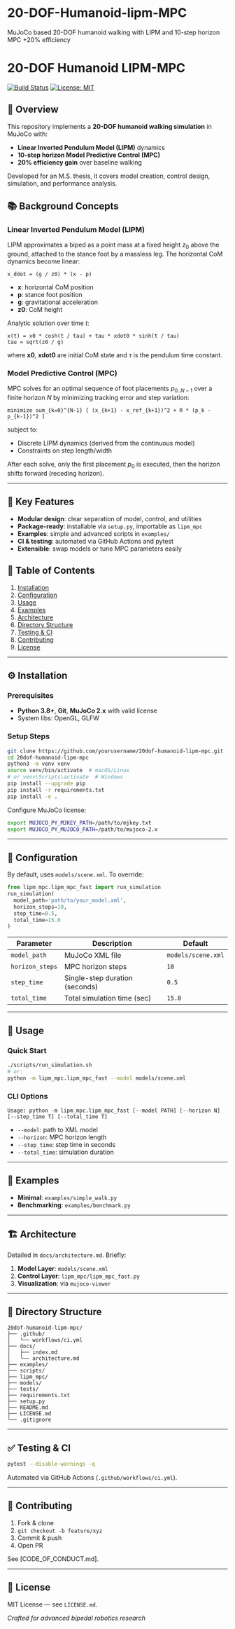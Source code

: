 # 20-DOF-Humanoid-lipm-MPC
MuJoCo based 20-DOF humanoid walking with LIPM and 10-step horizon MPC +20% efficiency
# 20-DOF Humanoid LIPM-MPC

[![Build Status](https://github.com/yourusername/20dof-humanoid-lipm-mpc/actions/workflows/ci.yml/badge.svg)](https://github.com/yourusername/20dof-humanoid-lipm-mpc/actions) [![License: MIT](https://img.shields.io/badge/License-MIT-blue.svg)](LICENSE.md)

## 📖 Overview

This repository implements a **20-DOF humanoid walking simulation** in MuJoCo with:

* **Linear Inverted Pendulum Model (LIPM)** dynamics
* **10-step horizon Model Predictive Control (MPC)**
* **20% efficiency gain** over baseline walking

Developed for an M.S. thesis, it covers model creation, control design, simulation, and performance analysis.

## 📚 Background Concepts

### Linear Inverted Pendulum Model (LIPM)

LIPM approximates a biped as a point mass at a fixed height $z_0$ above the ground, attached to the stance foot by a massless leg. The horizontal CoM dynamics become linear:

```text
x_ddot = (g / z0) * (x - p)
```

* **x**: horizontal CoM position
* **p**: stance foot position
* **g**: gravitational acceleration
* **z0**: CoM height

Analytic solution over time $t$:

```text
x(t) = x0 * cosh(t / tau) + tau * xdot0 * sinh(t / tau)
tau = sqrt(z0 / g)
```

where **x0**, **xdot0** are initial CoM state and $\tau$ is the pendulum time constant.

### Model Predictive Control (MPC)

MPC solves for an optimal sequence of foot placements $p_{0..N-1}$ over a finite horizon $N$ by minimizing tracking error and step variation:

```text
minimize sum_{k=0}^{N-1} [ (x_{k+1} - x_ref_{k+1})^2 + R * (p_k - p_{k-1})^2 ]
```

subject to:

* Discrete LIPM dynamics (derived from the continuous model)
* Constraints on step length/width

After each solve, only the first placement $p_0$ is executed, then the horizon shifts forward (receding horizon).

---

## 🎯 Key Features

* **Modular design**: clear separation of model, control, and utilities
* **Package-ready**: installable via `setup.py`, importable as `lipm_mpc`
* **Examples**: simple and advanced scripts in `examples/`
* **CI & testing**: automated via GitHub Actions and pytest
* **Extensible**: swap models or tune MPC parameters easily

## 📑 Table of Contents

1. [Installation](#installation)
2. [Configuration](#configuration)
3. [Usage](#usage)
4. [Examples](#examples)
5. [Architecture](#architecture)
6. [Directory Structure](#directory-structure)
7. [Testing & CI](#testing--ci)
8. [Contributing](#contributing)
9. [License](#license)

---

## ⚙️ Installation

### Prerequisites

* **Python 3.8+**, **Git**, **MuJoCo 2.x** with valid license
* System libs: OpenGL, GLFW

### Setup Steps

```bash
git clone https://github.com/yourusername/20dof-humanoid-lipm-mpc.git
cd 20dof-humanoid-lipm-mpc
python3 -m venv venv
source venv/bin/activate  # macOS/Linux
# or venv\Scripts\activate  # Windows
pip install --upgrade pip
pip install -r requirements.txt
pip install -e .
```

Configure MuJoCo license:

```bash
export MUJOCO_PY_MJKEY_PATH=/path/to/mjkey.txt
export MUJOCO_PY_MUJOCO_PATH=/path/to/mujoco-2.x
```

---

## 🔧 Configuration

By default, uses `models/scene.xml`. To override:

```python
from lipm_mpc.lipm_mpc_fast import run_simulation
run_simulation(
  model_path='path/to/your_model.xml',
  horizon_steps=10,
  step_time=0.5,
  total_time=15.0
)
```

| Parameter       | Description                    | Default            |
| --------------- | ------------------------------ | ------------------ |
| `model_path`    | MuJoCo XML file                | `models/scene.xml` |
| `horizon_steps` | MPC horizon steps              | `10`               |
| `step_time`     | Single-step duration (seconds) | `0.5`              |
| `total_time`    | Total simulation time (sec)    | `15.0`             |

---

## 🚀 Usage

### Quick Start

```bash
./scripts/run_simulation.sh
# or:
python -m lipm_mpc.lipm_mpc_fast --model models/scene.xml
```

### CLI Options

```text
Usage: python -m lipm_mpc.lipm_mpc_fast [--model PATH] [--horizon N] [--step_time T] [--total_time T]
```

* `--model`: path to XML model
* `--horizon`: MPC horizon length
* `--step_time`: step time in seconds
* `--total_time`: simulation duration

---

## 📂 Examples

* **Minimal**: `examples/simple_walk.py`
* **Benchmarking**: `examples/benchmark.py`

---

## 🏗️ Architecture

Detailed in `docs/architecture.md`. Briefly:

1. **Model Layer**: `models/scene.xml`
2. **Control Layer**: `lipm_mpc/lipm_mpc_fast.py`
3. **Visualization**: via `mujoco-viewer`

---

## 📁 Directory Structure

```text
20dof-humanoid-lipm-mpc/
├── .github/
│   └── workflows/ci.yml
├── docs/
│   ├── index.md
│   └── architecture.md
├── examples/
├── scripts/
├── lipm_mpc/
├── models/
├── tests/
├── requirements.txt
├── setup.py
├── README.md
├── LICENSE.md
└── .gitignore
```

---

## ✅ Testing & CI

```bash
pytest --disable-warnings -q
```

Automated via GitHub Actions (`.github/workflows/ci.yml`).

---

## 🤝 Contributing

1. Fork & clone
2. `git checkout -b feature/xyz`
3. Commit & push
4. Open PR

See \[CODE\_OF\_CONDUCT.md].

---

## 📜 License

MIT License — see `LICENSE.md`.

*Crafted for advanced bipedal robotics research*
